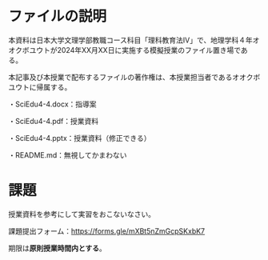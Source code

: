 # ファイルの説明

本資料は日本大学文理学部教職コース科目「理科教育法IV」で、地理学科４年オオクボユウトが2024年XX月XX日に実施する模擬授業のファイル置き場である。

本記事及び本授業で配布するファイルの著作権は、本授業担当者であるオオクボユウトに帰属する。

・SciEdu4-4.docx：指導案

・SciEdu4-4.pdf：授業資料

・SciEdu4-4.pptx：授業資料（修正できる）

・README.md：無視してかまわない

# 課題
授業資料を参考にして実習をおこないなさい。

課題提出フォーム：https://forms.gle/mXBt5nZmGcpSKxbK7

期限は**原則授業時間内とする**。
